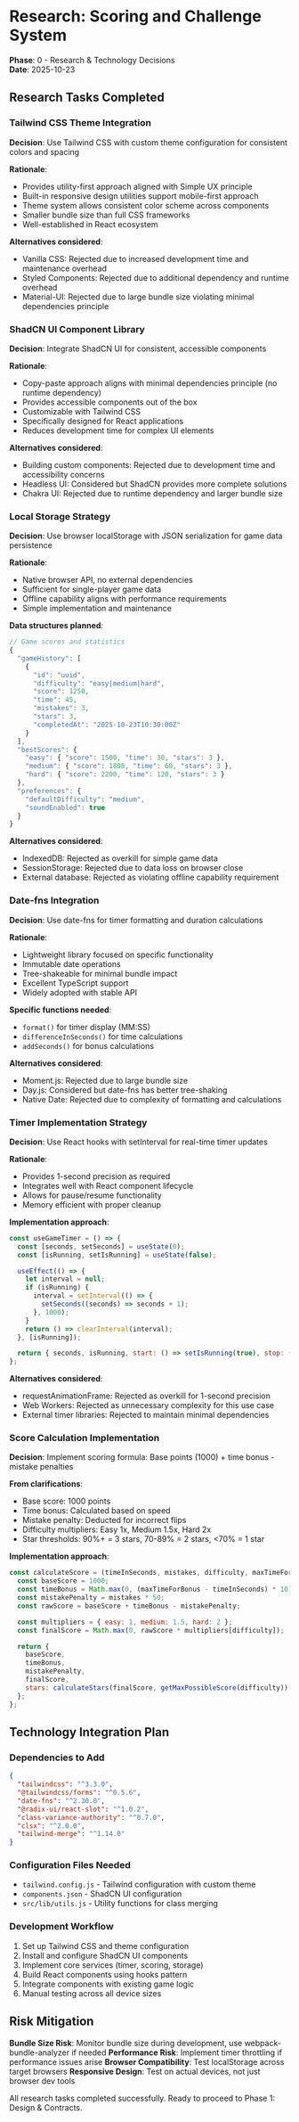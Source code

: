 # Research: Scoring and Challenge System

**Phase**: 0 - Research & Technology Decisions  
**Date**: 2025-10-23

## Research Tasks Completed

### Tailwind CSS Theme Integration

**Decision**: Use Tailwind CSS with custom theme configuration for consistent colors and spacing

**Rationale**:

- Provides utility-first approach aligned with Simple UX principle
- Built-in responsive design utilities support mobile-first approach
- Theme system allows consistent color scheme across components
- Smaller bundle size than full CSS frameworks
- Well-established in React ecosystem

**Alternatives considered**:

- Vanilla CSS: Rejected due to increased development time and maintenance overhead
- Styled Components: Rejected due to additional dependency and runtime overhead
- Material-UI: Rejected due to large bundle size violating minimal dependencies principle

### ShadCN UI Component Library

**Decision**: Integrate ShadCN UI for consistent, accessible components

**Rationale**:

- Copy-paste approach aligns with minimal dependencies principle (no runtime dependency)
- Provides accessible components out of the box
- Customizable with Tailwind CSS
- Specifically designed for React applications
- Reduces development time for complex UI elements

**Alternatives considered**:

- Building custom components: Rejected due to development time and accessibility concerns
- Headless UI: Considered but ShadCN provides more complete solutions
- Chakra UI: Rejected due to runtime dependency and larger bundle size

### Local Storage Strategy

**Decision**: Use browser localStorage with JSON serialization for game data persistence

**Rationale**:

- Native browser API, no external dependencies
- Sufficient for single-player game data
- Offline capability aligns with performance requirements
- Simple implementation and maintenance

**Data structures planned**:

```javascript
// Game scores and statistics
{
  "gameHistory": [
    {
      "id": "uuid",
      "difficulty": "easy|medium|hard",
      "score": 1250,
      "time": 45,
      "mistakes": 3,
      "stars": 3,
      "completedAt": "2025-10-23T10:30:00Z"
    }
  ],
  "bestScores": {
    "easy": { "score": 1500, "time": 30, "stars": 3 },
    "medium": { "score": 1800, "time": 60, "stars": 3 },
    "hard": { "score": 2200, "time": 120, "stars": 3 }
  },
  "preferences": {
    "defaultDifficulty": "medium",
    "soundEnabled": true
  }
}
```

**Alternatives considered**:

- IndexedDB: Rejected as overkill for simple game data
- SessionStorage: Rejected due to data loss on browser close
- External database: Rejected as violating offline capability requirement

### Date-fns Integration

**Decision**: Use date-fns for timer formatting and duration calculations

**Rationale**:

- Lightweight library focused on specific functionality
- Immutable date operations
- Tree-shakeable for minimal bundle impact
- Excellent TypeScript support
- Widely adopted with stable API

**Specific functions needed**:

- `format()` for timer display (MM:SS)
- `differenceInSeconds()` for time calculations
- `addSeconds()` for bonus calculations

**Alternatives considered**:

- Moment.js: Rejected due to large bundle size
- Day.js: Considered but date-fns has better tree-shaking
- Native Date: Rejected due to complexity of formatting and calculations

### Timer Implementation Strategy

**Decision**: Use React hooks with setInterval for real-time timer updates

**Rationale**:

- Provides 1-second precision as required
- Integrates well with React component lifecycle
- Allows for pause/resume functionality
- Memory efficient with proper cleanup

**Implementation approach**:

```javascript
const useGameTimer = () => {
  const [seconds, setSeconds] = useState(0);
  const [isRunning, setIsRunning] = useState(false);

  useEffect(() => {
    let interval = null;
    if (isRunning) {
      interval = setInterval(() => {
        setSeconds((seconds) => seconds + 1);
      }, 1000);
    }
    return () => clearInterval(interval);
  }, [isRunning]);

  return { seconds, isRunning, start: () => setIsRunning(true), stop: () => setIsRunning(false) };
};
```

**Alternatives considered**:

- requestAnimationFrame: Rejected as overkill for 1-second precision
- Web Workers: Rejected as unnecessary complexity for this use case
- External timer libraries: Rejected to maintain minimal dependencies

### Score Calculation Implementation

**Decision**: Implement scoring formula: Base points (1000) + time bonus - mistake penalties

**From clarifications**:

- Base score: 1000 points
- Time bonus: Calculated based on speed
- Mistake penalty: Deducted for incorrect flips
- Difficulty multipliers: Easy 1x, Medium 1.5x, Hard 2x
- Star thresholds: 90%+ = 3 stars, 70-89% = 2 stars, <70% = 1 star

**Implementation approach**:

```javascript
const calculateScore = (timeInSeconds, mistakes, difficulty, maxTimeForBonus = 60) => {
  const baseScore = 1000;
  const timeBonus = Math.max(0, (maxTimeForBonus - timeInSeconds) * 10);
  const mistakePenalty = mistakes * 50;
  const rawScore = baseScore + timeBonus - mistakePenalty;

  const multipliers = { easy: 1, medium: 1.5, hard: 2 };
  const finalScore = Math.max(0, rawScore * multipliers[difficulty]);

  return {
    baseScore,
    timeBonus,
    mistakePenalty,
    finalScore,
    stars: calculateStars(finalScore, getMaxPossibleScore(difficulty)),
  };
};
```

## Technology Integration Plan

### Dependencies to Add

```json
{
  "tailwindcss": "^3.3.0",
  "@tailwindcss/forms": "^0.5.6",
  "date-fns": "^2.30.0",
  "@radix-ui/react-slot": "^1.0.2",
  "class-variance-authority": "^0.7.0",
  "clsx": "^2.0.0",
  "tailwind-merge": "^1.14.0"
}
```

### Configuration Files Needed

- `tailwind.config.js` - Tailwind configuration with custom theme
- `components.json` - ShadCN UI configuration
- `src/lib/utils.js` - Utility functions for class merging

### Development Workflow

1. Set up Tailwind CSS and theme configuration
2. Install and configure ShadCN UI components
3. Implement core services (timer, scoring, storage)
4. Build React components using hooks pattern
5. Integrate components with existing game logic
6. Manual testing across all device sizes

## Risk Mitigation

**Bundle Size Risk**: Monitor bundle size during development, use webpack-bundle-analyzer if needed
**Performance Risk**: Implement timer throttling if performance issues arise
**Browser Compatibility**: Test localStorage across target browsers
**Responsive Design**: Test on actual devices, not just browser dev tools

All research tasks completed successfully. Ready to proceed to Phase 1: Design & Contracts.
